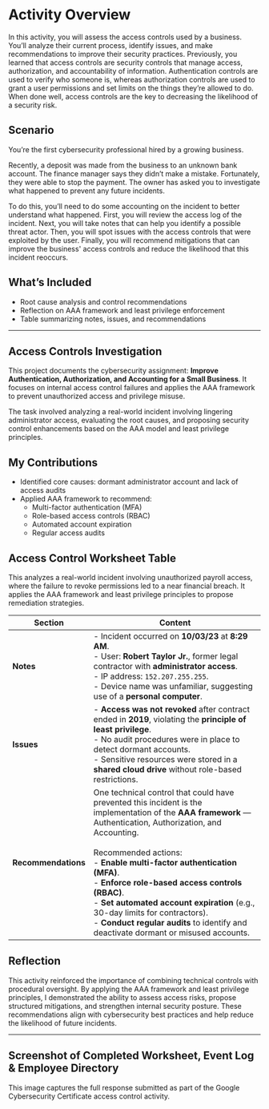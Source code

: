 # Activity Overview

In this activity, you will assess the access controls used by a business. You’ll analyze their current process, identify issues, and make recommendations to improve their security practices.
Previously, you learned that access controls are security controls that manage access, authorization, and accountability of information. Authentication controls are used to verify who someone is, whereas authorization controls are used to grant a user permissions and set limits on the things they’re allowed to do. When done well, access controls are the key to decreasing the likelihood of a security risk.

## Scenario

You’re the first cybersecurity professional hired by a growing business.

Recently, a deposit was made from the business to an unknown bank account. The finance manager says they didn’t make a mistake. Fortunately, they were able to stop the payment. The owner has asked you to investigate what happened to prevent any future incidents.

To do this, you’ll need to do some accounting on the incident to better understand what happened. First, you will review the access log of the incident. Next, you will take notes that can help you identify a possible threat actor. Then, you will spot issues with the access controls that were exploited by the user. Finally, you will recommend mitigations that can improve the business' access controls and reduce the likelihood that this incident reoccurs.

## What’s Included

- Root cause analysis and control recommendations  
- Reflection on AAA framework and least privilege enforcement  
- Table summarizing notes, issues, and recommendations  

---

## Access Controls Investigation

This project documents the cybersecurity assignment: **Improve Authentication, Authorization, and Accounting for a Small Business**. It focuses on internal access control failures and applies the AAA framework to prevent unauthorized access and privilege misuse.

The task involved analyzing a real-world incident involving lingering administrator access, evaluating the root causes, and proposing security control enhancements based on the AAA model and least privilege principles.


## My Contributions

- Identified core causes: dormant administrator account and lack of access audits  
- Applied AAA framework to recommend:  
  - Multi-factor authentication (MFA)  
  - Role-based access controls (RBAC)  
  - Automated account expiration  
  - Regular access audits  

## Access Control Worksheet Table

This analyzes a real-world incident involving unauthorized payroll access, where the failure to revoke permissions led to a near financial breach. It applies the AAA framework and least privilege principles to propose remediation strategies.

| **Section**       | **Content**                                                                                                                                                     |
|-------------------|------------------------------------------------------------------------------------------------------------------------------------------------------------------|
| **Notes**         | - Incident occurred on **10/03/23** at **8:29 AM**. <br> - User: **Robert Taylor Jr.**, former legal contractor with **administrator access**. <br> - IP address: `152.207.255.255`. <br> - Device name was unfamiliar, suggesting use of a **personal computer**. |
| **Issues**        | - **Access was not revoked** after contract ended in **2019**, violating the **principle of least privilege**. <br> - No audit procedures were in place to detect dormant accounts. <br> - Sensitive resources were stored in a **shared cloud drive** without role-based restrictions. |
| **Recommendations** | One technical control that could have prevented this incident is the implementation of the **AAA framework** — Authentication, Authorization, and Accounting. <br><br> Recommended actions: <br> - **Enable multi-factor authentication (MFA)**. <br> - **Enforce role-based access controls (RBAC)**. <br> - **Set automated account expiration** (e.g., 30-day limits for contractors). <br> - **Conduct regular audits** to identify and deactivate dormant or misused accounts. |

## Reflection

This activity reinforced the importance of combining technical controls with procedural oversight. By applying the AAA framework and least privilege principles, I demonstrated the ability to assess access risks, propose structured mitigations, and strengthen internal security posture. These recommendations align with cybersecurity best practices and help reduce the likelihood of future incidents.

---

## Screenshot of Completed Worksheet, Event Log & Employee Directory

This image captures the full response submitted as part of the Google Cybersecurity Certificate access control activity.

